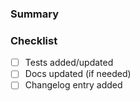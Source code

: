 ### Summary

<!-- What does this change? -->

### Checklist
- [ ] Tests added/updated
- [ ] Docs updated (if needed)
- [ ] Changelog entry added

